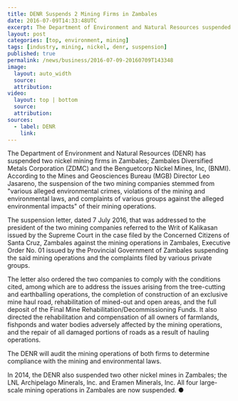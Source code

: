 ```yaml
---
title: DENR Suspends 2 Mining Firms in Zambales
date: 2016-07-09T14:33:48UTC
excerpt: The Department of Environment and Natural Resources suspended two nickel mining firms in Zambales on 7 July due to alleged environmental crimes, violation of mining and environmental laws.
layout: post
categories: [top, environment, mining]
tags: [industry, mining, nickel, denr, suspension]
published: true
permalink: /news/business/2016-07-09-20160709T143348
image:
  layout: auto_width
  source: 
  attribution: 
video:
  layout: top | bottom
  source: 
  attribution:
sources:
  - label: DENR
    link:
---
```



The Department of Environment and Natural Resources (DENR) has suspended two nickel mining firms in Zambales; Zambales Diversified Metals Corporation (ZDMC) and the Benguetcorp Nickel Mines, Inc, (BNMI).
According to the Mines and Geosciences Bureau (MGB) Director Leo Jasareno, the suspension of the two mining companies stemmed from "various alleged environmental crimes, violations of the mining and environmental laws, and complaints of various groups against the alleged environmental impacts" of their mining operations.

The suspension letter, dated 7 July 2016, that was addressed to the president of the two mining companies referred to the Writ of Kalikasan issued by the Supreme Court in the case filed by the Concerned Citizens of Santa Cruz, Zambales against the mining operations in Zambales, Executive Order No. 01 issued by the Provincial Government of Zambales suspending the said mining operations and the complaints filed by various private groups.

The letter also ordered the two companies to comply with the conditions cited, among which are to address the issues arising from the tree-cutting and earthballing operations, the completion of construction of an exclusive mine haul road, rehabilitation of mined-out and open areas, and the full deposit of the Final Mine Rehabilitation/Decommissioning Funds.
It also directed the rehabilitation and compensation of all owners of farmlands, fishponds and water bodies adversely affected by the mining operations, and the repair of all damaged portions of roads as a result of hauling operations.

The DENR will audit the mining operations of both firms to determine compliance with the mining and environmental laws.

In 2014, the DENR also suspended two other nickel mines in Zambales; the LNL Archipelago Minerals, lnc. and Eramen Minerals, Inc.
All four large-scale mining operations in Zambales are now suspended.
&#x25cf;
